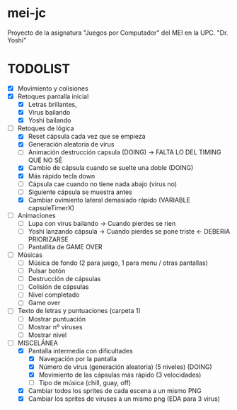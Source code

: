 # mei-jc
Proyecto de la asignatura "Juegos por Computador" del MEI en la UPC.
"Dr. Yoshi"

# TODOLIST
- [x] Movimiento y colisiones
- [x] Retoques pantalla inicial 
    - [x] Letras brillantes,
    - [x] Virus bailando
    - [x] Yoshi bailando
- [ ] Retoques de lógica
    - [x] Reset cápsula cada vez que se empieza
    - [x] Generación aleatoria de virus
    - [ ] Animación destrucción capsula (DOING) -> FALTA LO DEL TIMING QUE NO SÉ
    - [x] Cambio de cápsula cuando se suelte una doble (DOING)
    - [x] Más rápido tecla down
    - [ ] Cápsula cae cuando no tiene nada abajo (virus no)
    - [ ] Siguiente cápsula se muestra antes
    - [x] Cambiar ovimiento lateral demasiado rápido (VARIABLE capsuleTimerX)
- [ ] Animaciones
    - [ ] Lupa con virus bailando -> Cuando pierdes se rien
    - [ ] Yoshi lanzando cápsula -> Cuando pierdes se pone triste <- DEBERïA PRIORIZARSE
    - [ ] Pantallita de GAME OVER
- [ ] Músicas
    - [ ] Música de fondo (2 para juego, 1 para menu / otras pantallas)
    - [ ] Pulsar botón
    - [ ] Destrucción de cápsulas
    - [ ] Colisión de cápsulas
    - [ ] Nivel completado
    - [ ] Game over
- [ ] Texto de letras y puntuaciones (carpeta 1)
    - [ ] Mostrar puntuación
    - [ ] Mostrar nº viruses
    - [ ] Mostrar nivel
- [ ] MISCELÁNEA
    - [x] Pantalla intermedia con dificultades 
        - [x] Navegación por la pantalla
        - [x] Número de virus (generación aleatoria) (5 niveles) (DOING)
        - [x] Movimiento de las cápsulas más rápido (3 velocidades)
        - [ ] Tipo de música (chill, guay, off)
    - [x] Cambiar todos los sprites de cada escena a un mismo PNG
    - [x] Cambiar los sprites de viruses a un mismo png (EDA para 3 virus)